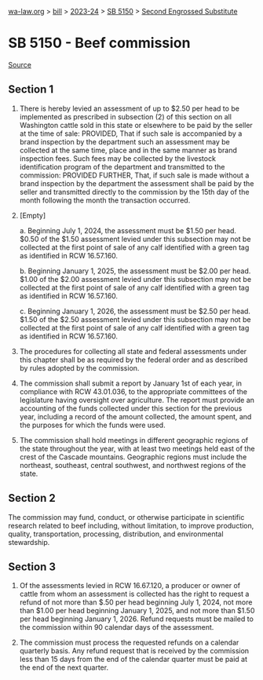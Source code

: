 [wa-law.org](/) > [bill](/bill/) > [2023-24](/bill/2023-24/) > [SB 5150](/bill/2023-24/sb/5150/) > [Second Engrossed Substitute](/bill/2023-24/sb/5150/S.E2/)

# SB 5150 - Beef commission

[Source](http://lawfilesext.leg.wa.gov/biennium/2023-24/Pdf/Bills/Senate%20Bills/5150-S.E2.pdf)

## Section 1
1. There is hereby levied an assessment of up to $2.50 per head to be implemented as prescribed in subsection (2) of this section on all Washington cattle sold in this state or elsewhere to be paid by the seller at the time of sale: PROVIDED, That if such sale is accompanied by a brand inspection by the department such an assessment may be collected at the same time, place and in the same manner as brand inspection fees. Such fees may be collected by the livestock identification program of the department and transmitted to the commission: PROVIDED FURTHER, That, if such sale is made without a brand inspection by the department the assessment shall be paid by the seller and transmitted directly to the commission by the 15th day of the month following the month the transaction occurred.

2. [Empty]

    a. Beginning July 1, 2024, the assessment must be $1.50 per head. $0.50 of the $1.50 assessment levied under this subsection may not be collected at the first point of sale of any calf identified with a green tag as identified in RCW 16.57.160.

    b. Beginning January 1, 2025, the assessment must be $2.00 per head. $1.00 of the $2.00 assessment levied under this subsection may not be collected at the first point of sale of any calf identified with a green tag as identified in RCW 16.57.160.

    c. Beginning January 1, 2026, the assessment must be $2.50 per head. $1.50 of the $2.50 assessment levied under this subsection may not be collected at the first point of sale of any calf identified with a green tag as identified in RCW 16.57.160.

3. The procedures for collecting all state and federal assessments under this chapter shall be as required by the federal order and as described by rules adopted by the commission.

4. The commission shall submit a report by January 1st of each year, in compliance with RCW 43.01.036, to the appropriate committees of the legislature having oversight over agriculture. The report must provide an accounting of the funds collected under this section for the previous year, including a record of the amount collected, the amount spent, and the purposes for which the funds were used.

5. The commission shall hold meetings in different geographic regions of the state throughout the year, with at least two meetings held east of the crest of the Cascade mountains. Geographic regions must include the northeast, southeast, central southwest, and northwest regions of the state.

## Section 2
The commission may fund, conduct, or otherwise participate in scientific research related to beef including, without limitation, to improve production, quality, transportation, processing, distribution, and environmental stewardship.

## Section 3
1. Of the assessments levied in RCW 16.67.120, a producer or owner of cattle from whom an assessment is collected has the right to request a refund of not more than $.50 per head beginning July 1, 2024, not more than $1.00 per head beginning January 1, 2025, and not more than $1.50 per head beginning January 1, 2026. Refund requests must be mailed to the commission within 90 calendar days of the assessment.

2. The commission must process the requested refunds on a calendar quarterly basis. Any refund request that is received by the commission less than 15 days from the end of the calendar quarter must be paid at the end of the next quarter.
